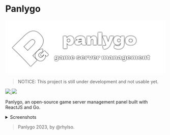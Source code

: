 # Panlygo
![Banner](panlygo-banner.png)
> NOTICE: This project is still under development and not usable yet.

<a href="https://discord.gg/8jt7Y4dYG5">
<img src="https://img.shields.io/badge/DISCORD-JOIN-blue?style=for-the-badge" />
</a>
<a href="https://www.panlygo.tech">
<img src="https://img.shields.io/badge/PANLYGO-WEBSITE-blue?style=for-the-badge" />
</a>

Panlygo, an open-source game server management panel built with ReactJS and Go.

<details>
<summary>Screenshots</summary>
<br>
<img src="login-screenshot.png" height="400" />
<br>
Join our Discord for sneak peeks and updates 😁
</details>


> Panlygo 2023, by @rhylso.
